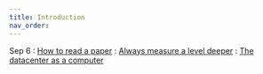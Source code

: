 ```yaml
---
title: Introduction
nav_order: 
---
```


Sep 6
: [How to read a paper](https://www.cs.princeton.edu/courses/archive/fall10/cos597B/papers/howtoread-mitzenmacher.pdf)
: [Always measure a level deeper](https://cacm.acm.org/research/always-measure-one-level-deeper/#:~:text=Rule%204%3A%20Always%20measure%20one,performance%20at%20the%20higher%20level.)
: [The datacenter as a computer](https://pages.cs.wisc.edu/~shivaram/cs744-readings/dc-computer-v3.pdf)

<!-- Sep 29
: **Section**{: .label .label-purple }[Intro to Java](#)
  : [Solution](#)

Sep 30
: [Variables & Objects](#)
  : [1.2](#), [2.1](#)

Oct 1
: **Lab**{: .label .label-purple } [Intro to Java](#)

Oct 2
: [Tracing, IntLists, & Recursion](#)
  : [2.1](#)
: **HW 1 due**{: .label .label-red } -->
